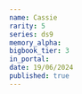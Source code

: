 ```yaml
---
name: Cassie
rarity: 5
series: ds9
memory_alpha:
bigbook_tier: 3
in_portal:
date: 19/06/2024
published: true
---
```



